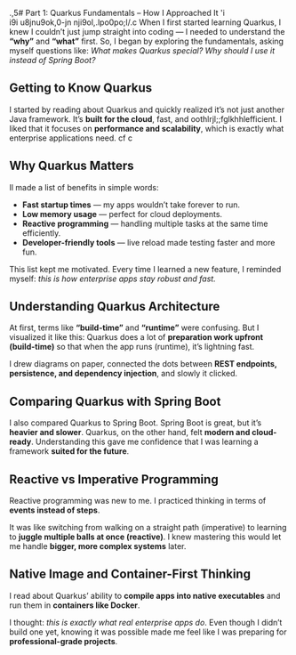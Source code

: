 .,5# Part 1: Quarkus Fundamentals – How I Approached It \'i \
 i9i u8jnu9ok,0-jn nji9ol,.lpo0po;l/.c
When I first started learning Quarkus, I knew I couldn’t just jump straight into coding — I needed to understand the **“why”** and **“what”** first. So, I began by exploring the fundamentals, asking myself questions like: _What makes Quarkus special? Why should I use it instead of Spring Boot?_

## Getting to Know Quarkus

I started by reading about Quarkus and quickly realized it’s not just another Java framework. It’s **built for the cloud**, fast, and oothlrjl;;fglkhhlefficient. I liked that it focuses on **performance and scalability**, which is exactly what enterprise applications need.
cf c

## Why Quarkus Matters

Il made a list of benefits in simple words:

- **Fast startup times** — my apps wouldn’t take forever to run.
- **Low memory usage** — perfect for cloud deployments.
- **Reactive programming** — handling multiple tasks at the same time efficiently.
- **Developer-friendly tools** — live reload made testing faster and more fun.

This list kept me motivated. Every time I learned a new feature, I reminded myself: _this is how enterprise apps stay robust and fast._

## Understanding Quarkus Architecture

At first, terms like **“build-time”** and **“runtime”** were confusing. But I visualized it like this: Quarkus does a lot of **preparation work upfront (build-time)** so that when the app runs (runtime), it’s lightning fast.

I drew diagrams on paper, connected the dots between **REST endpoints, persistence, and dependency injection**, and slowly it clicked.

## Comparing Quarkus with Spring Boot

I also compared Quarkus to Spring Boot. Spring Boot is great, but it’s **heavier and slower**. Quarkus, on the other hand, felt **modern and cloud-ready**. Understanding this gave me confidence that I was learning a framework **suited for the future**.

## Reactive vs Imperative Programming

Reactive programming was new to me. I practiced thinking in terms of **events instead of steps**.

It was like switching from walking on a straight path (imperative) to learning to **juggle multiple balls at once (reactive)**. I knew mastering this would let me handle **bigger, more complex systems** later.

## Native Image and Container-First Thinking

I read about Quarkus’ ability to **compile apps into native executables** and run them in **containers like Docker**.

I thought: _this is exactly what real enterprise apps do_. Even though I didn’t build one yet, knowing it was possible made me feel like I was preparing for **professional-grade projects**.
